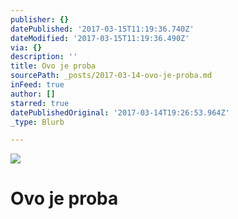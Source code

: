 ```yaml
---
publisher: {}
datePublished: '2017-03-15T11:19:36.740Z'
dateModified: '2017-03-15T11:19:36.490Z'
via: {}
description: ''
title: Ovo je proba
sourcePath: _posts/2017-03-14-ovo-je-proba.md
inFeed: true
author: []
starred: true
datePublishedOriginal: '2017-03-14T19:26:53.964Z'
_type: Blurb

---
```

![](https://the-grid-user-content.s3-us-west-2.amazonaws.com/0357f505-a641-4dbc-a1ae-6c01a65c17b2.jpg)

# Ovo je proba